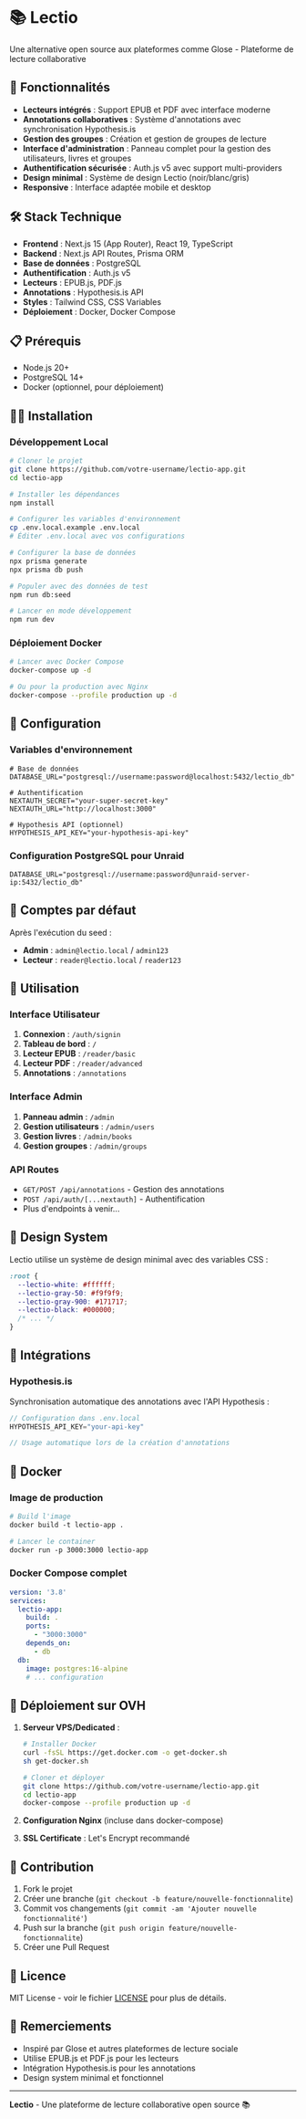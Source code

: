 # 📚 Lectio

Une alternative open source aux plateformes comme Glose - Plateforme de lecture collaborative

## 🚀 Fonctionnalités

- **Lecteurs intégrés** : Support EPUB et PDF avec interface moderne
- **Annotations collaboratives** : Système d'annotations avec synchronisation Hypothesis.is
- **Gestion des groupes** : Création et gestion de groupes de lecture
- **Interface d'administration** : Panneau complet pour la gestion des utilisateurs, livres et groupes
- **Authentification sécurisée** : Auth.js v5 avec support multi-providers
- **Design minimal** : Système de design Lectio (noir/blanc/gris)
- **Responsive** : Interface adaptée mobile et desktop

## 🛠️ Stack Technique

- **Frontend** : Next.js 15 (App Router), React 19, TypeScript
- **Backend** : Next.js API Routes, Prisma ORM
- **Base de données** : PostgreSQL
- **Authentification** : Auth.js v5
- **Lecteurs** : EPUB.js, PDF.js
- **Annotations** : Hypothesis.is API
- **Styles** : Tailwind CSS, CSS Variables
- **Déploiement** : Docker, Docker Compose

## 📋 Prérequis

- Node.js 20+
- PostgreSQL 14+
- Docker (optionnel, pour déploiement)

## 🏃‍♂️ Installation

### Développement Local

```bash
# Cloner le projet
git clone https://github.com/votre-username/lectio-app.git
cd lectio-app

# Installer les dépendances
npm install

# Configurer les variables d'environnement
cp .env.local.example .env.local
# Éditer .env.local avec vos configurations

# Configurer la base de données
npx prisma generate
npx prisma db push

# Populer avec des données de test
npm run db:seed

# Lancer en mode développement
npm run dev
```

### Déploiement Docker

```bash
# Lancer avec Docker Compose
docker-compose up -d

# Ou pour la production avec Nginx
docker-compose --profile production up -d
```

## 🔧 Configuration

### Variables d'environnement

```env
# Base de données
DATABASE_URL="postgresql://username:password@localhost:5432/lectio_db"

# Authentification
NEXTAUTH_SECRET="your-super-secret-key"
NEXTAUTH_URL="http://localhost:3000"

# Hypothesis API (optionnel)
HYPOTHESIS_API_KEY="your-hypothesis-api-key"
```

### Configuration PostgreSQL pour Unraid

```env
DATABASE_URL="postgresql://username:password@unraid-server-ip:5432/lectio_db"
```

## 👥 Comptes par défaut

Après l'exécution du seed :

- **Admin** : `admin@lectio.local` / `admin123`
- **Lecteur** : `reader@lectio.local` / `reader123`

## 📖 Utilisation

### Interface Utilisateur

1. **Connexion** : `/auth/signin`
2. **Tableau de bord** : `/`
3. **Lecteur EPUB** : `/reader/basic`
4. **Lecteur PDF** : `/reader/advanced`
5. **Annotations** : `/annotations`

### Interface Admin

1. **Panneau admin** : `/admin`
2. **Gestion utilisateurs** : `/admin/users`
3. **Gestion livres** : `/admin/books`
4. **Gestion groupes** : `/admin/groups`

### API Routes

- `GET/POST /api/annotations` - Gestion des annotations
- `POST /api/auth/[...nextauth]` - Authentification
- Plus d'endpoints à venir...

## 🎨 Design System

Lectio utilise un système de design minimal avec des variables CSS :

```css
:root {
  --lectio-white: #ffffff;
  --lectio-gray-50: #f9f9f9;
  --lectio-gray-900: #171717;
  --lectio-black: #000000;
  /* ... */
}
```

## 🔌 Intégrations

### Hypothesis.is

Synchronisation automatique des annotations avec l'API Hypothesis :

```typescript
// Configuration dans .env.local
HYPOTHESIS_API_KEY="your-api-key"

// Usage automatique lors de la création d'annotations
```

## 🐳 Docker

### Image de production

```dockerfile
# Build l'image
docker build -t lectio-app .

# Lancer le container
docker run -p 3000:3000 lectio-app
```

### Docker Compose complet

```yaml
version: '3.8'
services:
  lectio-app:
    build: .
    ports:
      - "3000:3000"
    depends_on:
      - db
  db:
    image: postgres:16-alpine
    # ... configuration
```

## 🚀 Déploiement sur OVH

1. **Serveur VPS/Dedicated** :
   ```bash
   # Installer Docker
   curl -fsSL https://get.docker.com -o get-docker.sh
   sh get-docker.sh
   
   # Cloner et déployer
   git clone https://github.com/votre-username/lectio-app.git
   cd lectio-app
   docker-compose --profile production up -d
   ```

2. **Configuration Nginx** (incluse dans docker-compose)

3. **SSL Certificate** : Let's Encrypt recommandé

## 🤝 Contribution

1. Fork le projet
2. Créer une branche (`git checkout -b feature/nouvelle-fonctionnalite`)
3. Commit vos changements (`git commit -am 'Ajouter nouvelle fonctionnalité'`)
4. Push sur la branche (`git push origin feature/nouvelle-fonctionnalite`)
5. Créer une Pull Request

## 📄 Licence

MIT License - voir le fichier [LICENSE](LICENSE) pour plus de détails.

## 🙏 Remerciements

- Inspiré par Glose et autres plateformes de lecture sociale
- Utilise EPUB.js et PDF.js pour les lecteurs
- Intégration Hypothesis.is pour les annotations
- Design system minimal et fonctionnel

---

**Lectio** - Une plateforme de lecture collaborative open source 📚